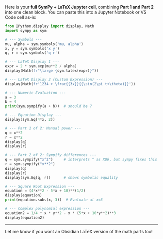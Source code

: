 Here is your **full SymPy + LaTeX Jupyter cell**, combining **Part 1 and Part 2** into one clean block. You can paste this into a Jupyter Notebook or VS Code cell as-is:

```python
from IPython.display import display, Math
import sympy as sym

# --- Symbols ---
mu, alpha = sym.symbols('mu, alpha')
x, y = sym.symbols('x y')
q, r = sym.symbols('q r')

# --- LaTeX Display 1 ---
expr = 2 * sym.exp(mu**2 / alpha)
display(Math(fr"\large {sym.latex(expr)}"))

# --- LaTeX Display 2 (Custom Expression) ---
display(Math(fr'1234 + \frac{{3x}}{{\sin(2\pi t+\theta)}}'))

# --- Numeric Evaluation ---
a = 3
b = 4
print(sym.sympify(a + b))  # should be 7

# --- Equation Display ---
display(sym.Eq(4*x, 2))

# --- Part 1 of 2: Manual power ---
q = x**2
r = x**2
display(q)
display(r)

# --- Part 2 of 2: Sympify differences ---
q = sym.sympify("x^2")     # interprets ^ as XOR, but sympy fixes this
r = sym.sympify("x**2")
display(q)
display(r)
display(sym.Eq(q, r))      # shows symbolic equality

# --- Square Root Expression ---
equation = (4*x**2 - 5*x + 10)**(1/2)
display(equation)
print(equation.subs(x, 3))  # Evaluate at x=3

# --- Complex polynomial expression ---
equation2 = 1/4 * x * y**2 - x * (5*x + 10*y**2)**3
display(equation2)
```

---

Let me know if you want an Obsidian LaTeX version of the math parts too!